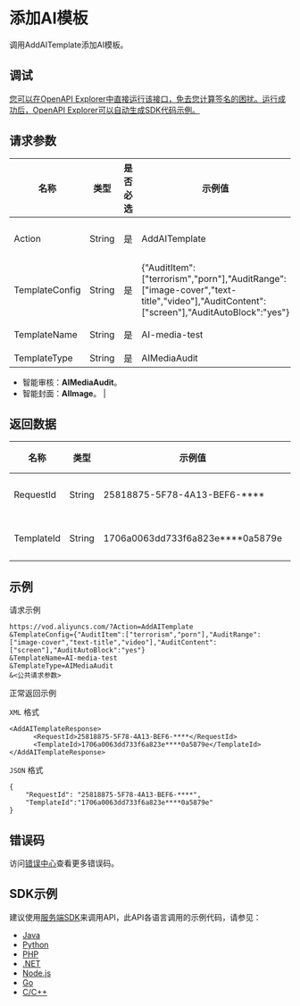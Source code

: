 # 添加AI模板

调用AddAITemplate添加AI模板。

## 调试

[您可以在OpenAPI Explorer中直接运行该接口，免去您计算签名的困扰。运行成功后，OpenAPI Explorer可以自动生成SDK代码示例。](https://api.aliyun.com/#product=vod&api=AddAITemplate&type=RPC&version=2017-03-21)

## 请求参数

|名称|类型|是否必选|示例值|描述|
|--|--|----|---|--|
|Action|String|是|AddAITemplate|操作接口名，系统规定参数。取值：**AddAITemplate**。 |
|TemplateConfig|String|是|\{"AuditItem":\["terrorism","porn"\],"AuditRange":\["image-cover","text-title","video"\],"AuditContent":\["screen"\],"AuditAutoBlock":"yes"\}|模板详细配置，JSON字符串。具体值，请参见[AITemplateConfig](~~89863~~#title-vd3-499-o36)。 |
|TemplateName|String|是|AI-media-test|模板名称。最大128字节。 |
|TemplateType|String|是|AIMediaAudit|模板类型。取值：

 -   智能审核：**AIMediaAudit**。
-   智能封面：**AIImage**。 |

## 返回数据

|名称|类型|示例值|描述|
|--|--|---|--|
|RequestId|String|25818875-5F78-4A13-BEF6-\*\*\*\*|请求ID。 |
|TemplateId|String|1706a0063dd733f6a823e\*\*\*\*0a5879e|模板ID。 |

## 示例

请求示例

```
https://vod.aliyuncs.com/?Action=AddAITemplate
&TemplateConfig={"AuditItem":["terrorism","porn"],"AuditRange":["image-cover","text-title","video"],"AuditContent":["screen"],"AuditAutoBlock":"yes"}
&TemplateName=AI-media-test
&TemplateType=AIMediaAudit
&<公共请求参数>
```

正常返回示例

`XML` 格式

```
<AddAITemplateResponse>
	  <RequestId>25818875-5F78-4A13-BEF6-****</RequestId>
	  <TemplateId>1706a0063dd733f6a823e****0a5879e</TemplateId>
</AddAITemplateResponse>
```

`JSON` 格式

```
{
    "RequestId": "25818875-5F78-4A13-BEF6-****",
    "TemplateId":"1706a0063dd733f6a823e****0a5879e"
}
```

## 错误码

访问[错误中心](https://error-center.aliyun.com/status/product/vod)查看更多错误码。

## SDK示例

建议使用[服务端SDK](~~101789~~)来调用API，此API各语言调用的示例代码，请参见：

-   [Java](~~100692~~)
-   [Python](~~101181~~)
-   [PHP](~~101159~~)
-   [.NET](~~100844~~)
-   [Node.js](~~101564~~)
-   [Go](~~101575~~)
-   [C/C++](~~102987~~)

